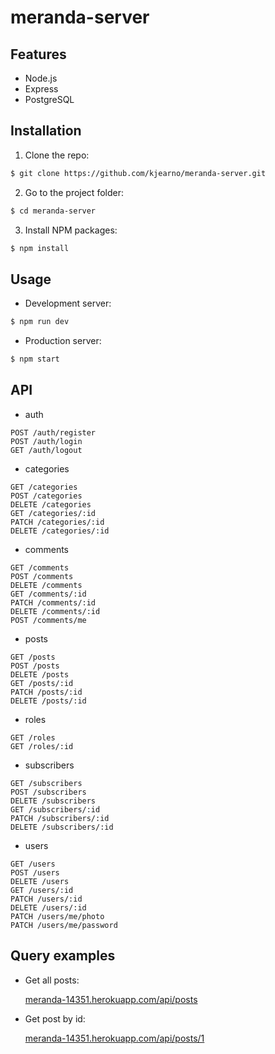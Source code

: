 # meranda-server

## Features

- Node.js
- Express
- PostgreSQL

## Installation

1. Clone the repo:

```sh
$ git clone https://github.com/kjearno/meranda-server.git
```

2. Go to the project folder:

```sh
$ cd meranda-server
```

3. Install NPM packages:

```sh
$ npm install
```

## Usage

- Development server:

```sh
$ npm run dev
```

- Production server:

```sh
$ npm start
```

## API

- auth

`POST /auth/register`<br>
`POST /auth/login`<br>
`GET /auth/logout`

- categories

`GET /categories`<br>
`POST /categories`<br>
`DELETE /categories`<br>
`GET /categories/:id`<br>
`PATCH /categories/:id`<br>
`DELETE /categories/:id`

- comments

`GET /comments`<br>
`POST /comments`<br>
`DELETE /comments`<br>
`GET /comments/:id`<br>
`PATCH /comments/:id`<br>
`DELETE /comments/:id`<br>
`POST /comments/me`

- posts

`GET /posts`<br>
`POST /posts`<br>
`DELETE /posts`<br>
`GET /posts/:id`<br>
`PATCH /posts/:id`<br>
`DELETE /posts/:id`

- roles

`GET /roles`<br>
`GET /roles/:id`

- subscribers

`GET /subscribers`<br>
`POST /subscribers`<br>
`DELETE /subscribers`<br>
`GET /subscribers/:id`<br>
`PATCH /subscribers/:id`<br>
`DELETE /subscribers/:id`

- users

`GET /users`<br>
`POST /users`<br>
`DELETE /users`<br>
`GET /users/:id`<br>
`PATCH /users/:id`<br>
`DELETE /users/:id`<br>
`PATCH /users/me/photo`<br>
`PATCH /users/me/password`

## Query examples

- Get all posts:

  [meranda-14351.herokuapp.com/api/posts](https://meranda-14351.herokuapp.com/api/posts)

- Get post by id:

  [meranda-14351.herokuapp.com/api/posts/1](https://meranda-14351.herokuapp.com/api/posts/1)
